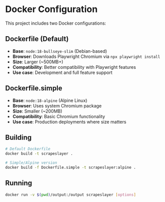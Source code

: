# Docker Configuration

This project includes two Docker configurations:

## Dockerfile (Default)
- **Base**: `node:18-bullseye-slim` (Debian-based)
- **Browser**: Downloads Playwright Chromium via `npx playwright install`
- **Size**: Larger (~500MB+)
- **Compatibility**: Better compatibility with Playwright features
- **Use case**: Development and full feature support

## Dockerfile.simple
- **Base**: `node:18-alpine` (Alpine Linux)
- **Browser**: Uses system Chromium package
- **Size**: Smaller (~200MB)
- **Compatibility**: Basic Chromium functionality
- **Use case**: Production deployments where size matters

## Building

```bash
# Default Dockerfile
docker build -t scrapeslayer .

# Simple/Alpine version
docker build -f Dockerfile.simple -t scrapeslayer:alpine .
```

## Running

```bash
docker run -v $(pwd)/output:/output scrapeslayer [options]
```